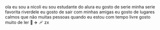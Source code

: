 ola eu sou a nicoli
eu sou estudante do alura 
eu gosto de serie
minha serie favorita riverdele
eu gosto de sair com minhas amigas 
eu gosto de lugares calmos que não muitas pessoas 
quando eu estou com tempo livre gosto muito de ler
💟
✈️
🩹
zx
